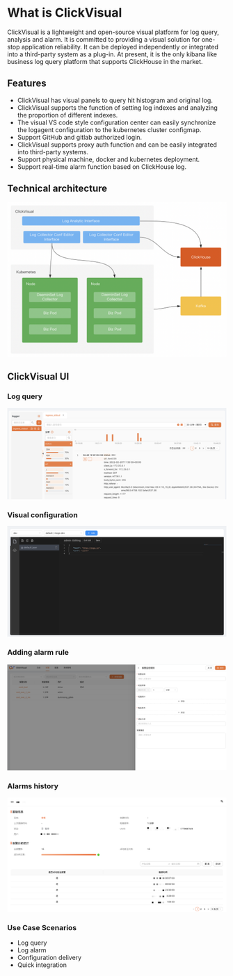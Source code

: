 # What is ClickVisual

ClickVisual is a lightweight and open-source visual platform for log query, analysis and alarm. It is committed to providing a visual solution for one-stop application reliability. It can be deployed independently or integrated into a third-party system as a plug-in. At present, it is the only kibana like business log query platform that supports ClickHouse in the market.


## Features
- ClickVisual has  visual  panels to query hit histogram and original log.
- ClickVisual supports the function of setting log indexes and analyzing the proportion of different indexes.
- The visual VS code style configuration center can easily synchronize the logagent configuration to the kubernetes cluster configmap.
- Support GitHub and gitlab authorized login.
- ClickVisual supports proxy auth function and can be easily integrated into third-party systems.
- Support physical machine, docker and kubernetes deployment.
- Support real-time alarm function based on ClickHouse log.

## Technical architecture

![](../images/technical-architecture.png)

## ClickVisual UI

### Log query

![](../images/table-query.png)

### Visual configuration

![](../images/visual-configuration.png)

### Adding alarm rule

![](../images/adding-alarm-rule.png)

### Alarms history

![](../images/alarms-history.png)

### Use Case Scenarios
- Log query
- Log alarm
- Configuration delivery
- Quick integration

